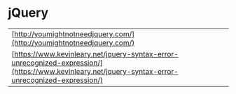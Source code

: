 # jQuery

|  |  |
| :--- | :--- |
| [http://youmightnotneedjquery.com/](http://youmightnotneedjquery.com/) |  |
| [https://www.kevinleary.net/jquery-syntax-error-unrecognized-expression/](https://www.kevinleary.net/jquery-syntax-error-unrecognized-expression/) |  |

